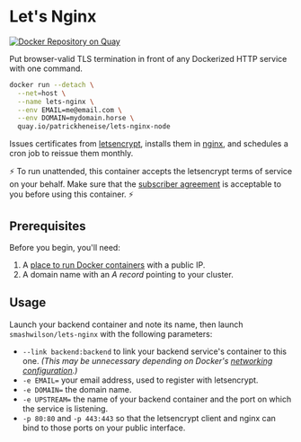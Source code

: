 # Let's Nginx

[![Docker Repository on Quay](https://quay.io/repository/patrickheneise/lets-nginx-node/status "Docker Repository on Quay")](https://quay.io/repository/patrickheneise/lets-nginx-node)

Put browser-valid TLS termination in front of any Dockerized HTTP service with one command.

```bash
docker run --detach \
  --net=host \
  --name lets-nginx \
  --env EMAIL=me@email.com \
  --env DOMAIN=mydomain.horse \
  quay.io/patrickheneise/lets-nginx-node
```

Issues certificates from [letsencrypt](https://letsencrypt.org/), installs them in [nginx](https://www.nginx.com/), and schedules a cron job to reissue them monthly.

:zap: To run unattended, this container accepts the letsencrypt terms of service on your behalf. Make sure that the [subscriber agreement](https://letsencrypt.org/repository/) is acceptable to you before using this container. :zap:

## Prerequisites

Before you begin, you'll need:

 1. A [place to run Docker containers](https://getcarina.com/) with a public IP.
 2. A domain name with an *A record* pointing to your cluster.

## Usage

Launch your backend container and note its name, then launch `smashwilson/lets-nginx` with the following parameters:

 * `--link backend:backend` to link your backend service's container to this one. *(This may be unnecessary depending on Docker's [networking configuration](https://docs.docker.com/engine/userguide/networking/dockernetworks/).)*
 * `-e EMAIL=` your email address, used to register with letsencrypt.
 * `-e DOMAIN=` the domain name.
 * `-e UPSTREAM=` the name of your backend container and the port on which the service is listening.
 * `-p 80:80` and `-p 443:443` so that the letsencrypt client and nginx can bind to those ports on your public interface.
